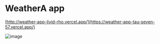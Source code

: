 # WeatherA app
[http://weather-app-livid-rho.vercel.app/](https://weather-app-tau-seven-57.vercel.app/)

![image](https://github.com/Dev-Anyelo/WeatherAPP/assets/137204513/2209dae7-0dbf-40ed-9e54-fe74e6b3daae)


